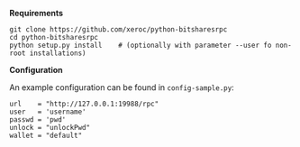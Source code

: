 **Requirements**

    git clone https://github.com/xeroc/python-bitsharesrpc
    cd python-bitsharesrpc
    python setup.py install    # (optionally with parameter --user fo non-root installations)

**Configuration**

An example configuration can be found in `config-sample.py`:

    url    = "http://127.0.0.1:19988/rpc"
    user   = 'username'
    passwd = 'pwd'
    unlock = "unlockPwd"
    wallet = "default"
